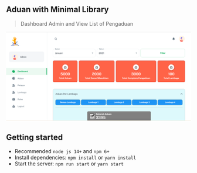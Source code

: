 ## Aduan with Minimal Library

> Dashboard Admin and View List of Pengaduan

![preview](public/static/ss-dashboard-aduan.png)

## Getting started

- Recommended `node js 14+` and `npm 6+`
- Install dependencies: `npm install` or `yarn install`
- Start the server: `npm run start` or `yarn start`
